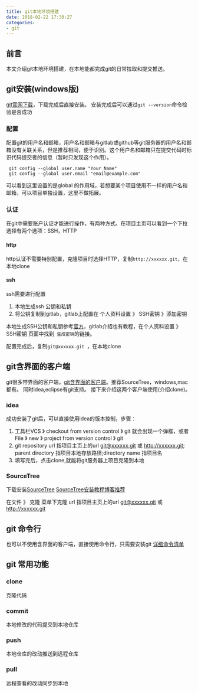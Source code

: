 ```yaml
---
title: git本地环境搭建
date: 2018-02-22 17:30:27
categories:
- git
---
```


## 前言
本文介绍git本地环境搭建，在本地能都完成git的日常拉取和提交推送。

<!--more-->
## git安装(windows版)
[git官网下载](https://git-scm.com/)，下载完成后直接安装。
安装完成后可以通过```git --version```命令检验是否成功

### 配置
配置git的用户名和邮箱，用户名和邮箱与gitlab或github等git服务器的用户名和邮箱没有关联关系，但是推荐相同，便于识别。这个用户名和邮箱只在提交代码时标识代码提交者的信息（暂时只发现这个作用）。
```
 git config --global user.name "Your Name"
 git config --global user.email "email@example.com"
```
可以看到这里设置的是global 的作用域，若想要某个项目使用不一样的用户名和邮箱，可以项目单独设置，这里不做拓展。

### 认证
在git中需要账户认证才能进行操作，有两种方式。在项目主页可以看到一个下拉选择有两个选项：SSH，HTTP
#### http
http认证不需要特别配置，克隆项目时选择HTTP，复制```http://xxxxxx.git```，在本地clone
#### ssh
ssh需要进行配置
1. 本地生成ssh 公钥和私钥
2. 将公钥复制到gitlab，gitlab上配置在 个人资料设置 》 SSH密钥 》添加密钥

本地生成SSH公钥和私钥参考[官方](https://git-scm.com/book/zh/v1/%E6%9C%8D%E5%8A%A1%E5%99%A8%E4%B8%8A%E7%9A%84-Git-%E7%94%9F%E6%88%90-SSH-%E5%85%AC%E9%92%A5)，gitlab介绍也有教程，在个人资料设置 》 SSH密钥 页面中找到``` 生成密钥```的链接。

配置完成后，复制```git@xxxxxx.git ```，在本地clone

## git含界面的客户端
git很多带界面的客户端，[git含界面的客户端](https://git-scm.com/downloads/guis)。推荐SourceTree，windows,mac都有。
同时idea,eclipse有git支持。
接下来介绍这两个客户端使用(介绍clone)。
### idea
成功安装了git后，可以直接使用idea的版本控制，步骤：
1. 工具栏VCS 》 checkout from version control 》 git 就会出现一个弹框，或者File 》 new 》 project from version control 》 git
2. git repository url 指项目主页上的url git@xxxxxx.git 或 http://xxxxxx.git; parent directory 指项目本地存放路径;directory name 指项目名
3. 填写完后，点击clone,就能将git服务器上项目克隆到本地

### SourceTree
下载安装[SourceTree](https://www.sourcetreeapp.com/)
[SourceTree安装教程博客推荐](https://www.cnblogs.com/Lam7/p/6004737.html)

在文件 》 克隆 菜单下克隆
url 指项目主页上的url git@xxxxxx.git 或 http://xxxxxx.git

## git 命令行
也可以不使用含界面的客户端，直接使用命令行，只需要安装git
[详细命令清单](http://www.ruanyifeng.com/blog/2015/12/git-cheat-sheet.html)

## git 常用功能
### clone
克隆代码
### commit
本地修改的代码提交到本地仓库
### push
本地仓库的改动推送到远程仓库
### pull
远程查看的改动同步到本地


